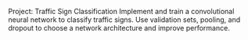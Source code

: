 Project: Traffic Sign Classification
Implement and train a convolutional neural network to classify traffic signs. Use validation sets, pooling, and dropout to choose a network architecture and improve performance.

